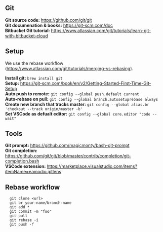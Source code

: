 ## Git
  **Git source code:** https://github.com/git/git \
  **Git documenation & books:** https://git-scm.com/doc \
  **Bitbucket Git tutorial:** https://www.atlassian.com/git/tutorials/learn-git-with-bitbucket-cloud

## Setup
  We use the rebase workflow (https://www.atlassian.com/git/tutorials/merging-vs-rebasing).

  **Install git:** `brew install git` \
  **Setup:** https://git-scm.com/book/en/v2/Getting-Started-First-Time-Git-Setup \
  **Auto push to remote:** `git config --global push.default current` \
  **Auto-rebase on pull:** `git config --global branch.autosetuprebase always` \
  **Create new branch that tracks master:** `git config --global alias.br 'checkout --track origin/master -b'` \
  **Set VSCode as defualt editor:** `git config --global core.editor "code --wait"`

## Tools
  **Git prompt:** https://github.com/magicmonty/bash-git-prompt \
  **Git completion:** https://github.com/git/git/blob/master/contrib/completion/git-completion.bash \
  **VSCode extension:** https://marketplace.visualstudio.com/items?itemName=eamodio.gitlens

## Rebase workflow
```
  git clone <url>
  git br your-name/branch-name
  git add *
  git commit -m "foo"
  git pull
  git rebase -i
  git push -f
```

